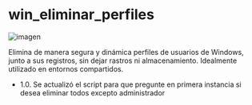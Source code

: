 # win_eliminar_perfiles
![imagen](https://i.imgur.com/BgmZChN.png)

Elimina de manera segura y dinámica perfiles de usuarios de Windows, junto a sus registros, sin dejar rastros ni almacenamiento. Idealmente utilizado en entornos compartidos.
+ 1.0. Se actualizó el script para que pregunte en primera instancia si desea eliminar todos excepto administrador
  

